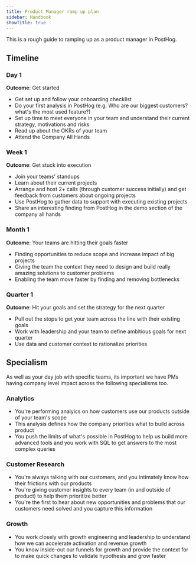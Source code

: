 ```yaml
---
title: Product Manager ramp up plan
sidebar: Handbook
showTitle: true
---
```


This is a rough guide to ramping up as a product manager in PostHog.

## Timeline

### Day 1
**Outcome**: Get started
* Get set up and follow your onboarding checklist
* Do your first analysis in PostHog (e.g. Who are our biggest customers? what's the most used feature?)
* Set up time to meet everyone in your team and understand their current strategy, motivations and risks
* Read up about the OKRs of your team
* Attend the Company All Hands

### Week 1
**Outcome**: Get stuck into execution
* Join your teams' standups
* Learn about their current projects
* Arrange and host 2+ calls (through customer success initially) and get feedback from customers about ongoing projects
* Use PostHog to gather data to support with executing existing projects
* Share an interesting finding from PostHog in the demo section of the company all hands

### Month 1
**Outcome**: Your teams are hitting their goals faster
* Finding opportunities to reduce scope and increase impact of big projects
* Giving the team the context they need to design and build really amazing solutions to customer problems
* Enabling the team move faster by finding and removing bottlenecks

### Quarter 1
**Outcome**: Hit your goals and set the strategy for the next quarter
* Pull out the stops to get your team across the line with their existing goals
* Work with leadership and your team to define ambitious goals for next quarter
* Use data and customer context to rationalize priorities


## Specialism
As well as your day job with specific teams, its important we have PMs having company level impact across the following specialisms too.

### Analytics
* You're performing analyics on how customers use our products outside of your team's scope
* This analysis defines how the company priorities what to build across product
* You push the limits of what's possible in PostHog to help us build more advanced tools and you work with SQL to get answers to the most complex queries

### Customer Research
* You're always talking with our customers, and you intimately know how their frictions with our products
* You're giving customer insights to every team (in and outside of product) to help them prioritize better
* You're the first to hear about new opportunities and problems that our customers need solved and you capture this information

### Growth
* You work closely with growth engineering and leadership to understand how we can accelerate activation and revenue growth
* You know inside-out our funnels for growth and provide the context for to make quick changes to validate hypothesis and grow faster



